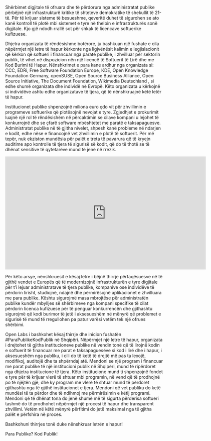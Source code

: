 
Shërbimet digjitale të ofruara dhe të përdorura nga administratat publike përbëjnë një infrastrukturë kritike të shteteve demokratike të shekullit të 21-të. Për të krijuar sisteme të besueshme, qeveritë duhet të sigurohen se ato kanë kontroll të plotë mbi sistemet e tyre në thelbin e infrastrukturës sonë digjitale. Kjo gjë ndodh rrallë sot për shkak të licencave softuerike kufizuese.

Dhjetra organizata të rëndësishme botërore, ju bashkuan një fushate e cila nëpërmjet një letre të hapur kërkonte nga ligjvënësit kalimin e legjislacionit që kërkon që softueri i financuar nga paratë publike, i zhvilluar për sektorin publik, të vihet në dispozicion nën një licencë të Softuerit të Lirë dhe me Kod Burimi të Hapur. Nënshkrimet e para kane ardhur nga organizata si: CCC, EDRi, Free Software Foundation Europe, KDE, Open Knowledge Foundation Germany, openSUSE, Open Source Business Alliance, Open Source Initiative, The Document Foundation, Wikimedia Deutschland , si edhe shumë organizata dhe individë në Evropë. Këto organizata u kërkojnë si individëve ashtu edhe organizatave të tjera, që të nënshkruajnë këtë letër të hapur.

Institucionet publike shpenzojnë miliona euro çdo vit për zhvillimin e programeve softuerike që plotësojnë nevojat e tyre. Zgjedhjet e prokurimit luajnë një rol të rëndësishëm në përcaktimin se cilave kompani u lejohet të konkurrojnë dhe se çfarë software mbështetet me paratë e taksapaguesve. Administratat publike në të gjitha nivelet, shpesh kanë probleme në ndarjen e kodit, edhe nëse e financojnë vet zhvillimin e plotë të softuerit. Për më tepër, nuk ekziston mundësia për palët e treta të pavarura që të kryejn auditime apo kontrolle të tjera të sigurisë së kodit, që do të thotë se të dhënat sensitive të qytetarëve mund të jenë në rrezik.
<iframe width="640" height="360" src="https://www.youtube-nocookie.com/embed/iuVUzg6x2yo?controls=0&showinfo=0" frameborder="0" allowfullscreen></iframe> 

Për këto arsye, nënshkruesit e kësaj letre i bëjnë thirrje përfaqësuesve në të gjithë vendet e Europës që të modernizojnë infrastrukturën e tyre digjitale për t’i lejuar administratave të tjera publike, kompanive ose individëve të përdorin lirisht, studiojnë, ndajnë dhe përmirësojnë aplikacionet e zhvilluara me para publike. Kështu sigurojmë masa mbrojtëse për administratën publike kundër mbylljes së shërbimeve nga kompani specifike të cilat përdorin licenca kufizuese për të penguar konkurrencën dhe gjithashtu sigurojmë që kodi burimor të jetë i aksesueshëm në mënyrë që problemet e sigurisë të mund të rregullohen pa patur varësi vetëm tek një ofrues shërbimi.

Open Labs i bashkohet kësaj thirrje dhe inicion fushatën #ParaPublikeKodPublik në Shqipëri. Nëpërmjet një letre të hapur, organizata i drejtohet të gjitha institucioneve publike në vendin tonë që të lirojnë kodin e softuerit të financuar me parat e taksapaguesëve si kod i lirë dhe i hapur, i aksesueshëm nga publiku, i cili do të ketë të drejtë më pas ta lexojë, modifikoj, auditojë dhe ta shpërndaj atë. Mendoni se një program i financuar me parat publike të një institucioni publik në Shqipëri, mund të ripërdoret nga dhjetra institucione të tjera. Këto institucione mund ti shpenzojnë fondet e tyre për të krijuar vlerë të shtuar mbi programin, në vend që të prodhojnë po të njëjtën gjë, dhe ky program me vlerë të shtuar mund të përdoret gjithashtu nga të gjithë institucionet e tjera. Mendoni që vet publiku do ketë mundësi të ta përdor dhe të ndihmoj me përmirësimin e këtij programi. Mendoni që të dhënat tona do jenë shumë më të sigurta përderisa softueri tashmë do të prodhohet nëpërmjet një procesi të hapur dhe transparent zhvillimi. Vetëm në këtë mënyrë përfitimi do jetë maksimal nga të gjitha palët e përfshira në proces.

Bashkohuni thirrjes tonë duke nënshkruar letrën e hapur!

Para Publike? Kod Publik!

